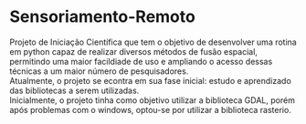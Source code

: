 # Sensoriamento-Remoto<br>
Projeto de Iniciação Científica que tem o objetivo de desenvolver uma rotina em python capaz de realizar diversos métodos de fusão espacial, permitindo uma maior facildiade de uso e ampliando o acesso dessas técnicas a um maior número de pesquisadores. <br>
Atualmente, o projeto se econtra em sua fase inicial: estudo e aprendizado das bibliotecas a serem utilizadas.<br>
Inicialmente, o projeto tinha como objetivo utilizar a biblioteca GDAL, porém após problemas com o windows, optou-se por utilizar a biblioteca rasterio.